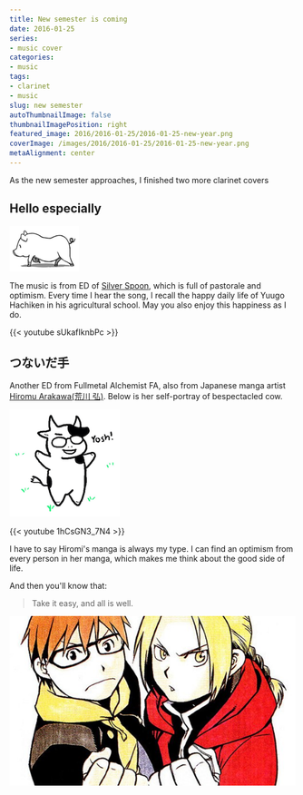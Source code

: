 ```yaml
---
title: New semester is coming
date: 2016-01-25
series:
- music cover
categories:
- music
tags:
- clarinet
- music
slug: new semester
autoThumbnailImage: false
thumbnailImagePosition: right
featured_image: 2016/2016-01-25/2016-01-25-new-year.png
coverImage: /images/2016/2016-01-25/2016-01-25-new-year.png
metaAlignment: center
---
```


As the new semester approaches, I finished two more clarinet covers
<!--more-->

## Hello especially

![Pig](/images/2016/2016-01-25/2016-01-25-pig.png)

The music is from ED of
[Silver Spoon](https://en.wikipedia.org/wiki/Silver_Spoon_(manga)), which 
is full of pastorale and optimism. Every time
I hear the song, I recall the happy daily life of Yuugo Hachiken in his
agricultural school. May you also enjoy this happiness as I do.


{{< youtube sUkafIknbPc >}}


## つないだ手

Another ED from Fullmetal Alchemist FA, also from Japanese manga artist
[Hiromu Arakawa(荒川 弘)](https://en.wikipedia.org/wiki/Hiromu_Arakawa). Below
is her self-portray of bespectacled cow.

![Cow](/images/2016/2016-01-25/2016-01-25-cow.png)

{{< youtube 1hCsGN3_7N4 >}}

I have to say Hiromi's manga is always my type. I can find an optimism from
every person in her manga, which makes me think about the good side of life.

And then you'll know that: 

>Take it easy, and all is well.

![Fight](/images/2016/2016-01-25/2016-01-25-fight.jpg)
